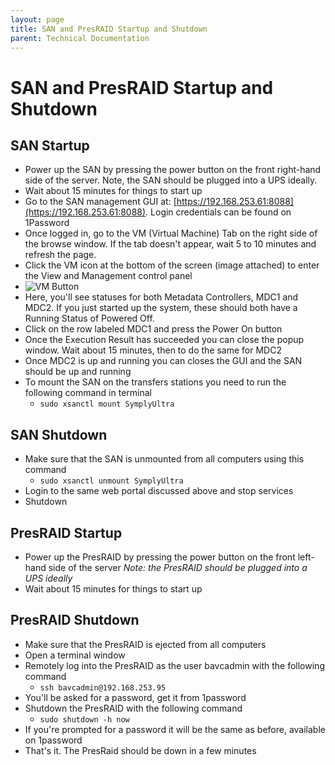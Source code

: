 ```yaml
---
layout: page
title: SAN and PresRAID Startup and Shutdown
parent: Technical Documentation
---
```


# SAN and PresRAID Startup and Shutdown

## SAN Startup

* Power up the SAN by pressing the power button on the front right-hand side of the server. Note, the SAN should be plugged into a UPS ideally.
* Wait about 15 minutes for things to start up
* Go to the SAN management GUI at: [https://192.168.253.61:8088](https://192.168.253.61:8088). Login credentials can be found on 1Password
* Once logged in, go to the VM (Virtual Machine) Tab on the right side of the browse window. If the tab doesn't appear, wait 5 to 10 minutes and refresh the page.
* Click the VM icon at the bottom of the screen (image attached) to enter the View and Management control panel
* ![VM Button]({{site.baseurl}}/assets/images/VM_Button.png)
* Here, you'll see statuses for both Metadata Controllers, MDC1 and MDC2. If you just started up the system, these should both have a Running Status of Powered Off.
* Click on the row labeled MDC1 and press the Power On button
* Once the Execution Result has succeeded you can close the popup window. Wait about 15 minutes, then to do the same for MDC2
* Once MDC2 is up and running you can closes the GUI and the SAN should be up and running
* To mount the SAN on the transfers stations you need to run the following command in terminal
  - `sudo xsanctl mount SymplyUltra`

## SAN Shutdown

* Make sure that the SAN is unmounted from all computers using this command
  - `sudo xsanctl unmount SymplyUltra`
* Login to the same web portal discussed above and stop services
* Shutdown



## PresRAID Startup

* Power up the PresRAID by pressing the power button on the front left-hand side of the server
  _Note: the PresRAID should be plugged into a UPS ideally_
* Wait about 15 minutes for things to start up

## PresRAID Shutdown

* Make sure that the PresRAID is ejected from all computers
* Open a terminal window
* Remotely log into the PresRAID as the user bavcadmin with the following command
  - `ssh bavcadmin@192.168.253.95`
* You'll be asked for a password, get it from 1password
* Shutdown the PresRAID with the following command
  - `sudo shutdown -h now`
* If you're prompted for a password it will be the same as before, available on 1password
* That's it. The PresRaid should be down in a few minutes
